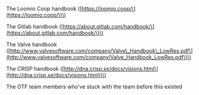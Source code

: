 The Loomio Coop handbook \([https://loomio.coop/\](https://loomio.coop/\)\)

The Gitlab handbook \([https://about.gitlab.com/handbook/\](https://about.gitlab.com/handbook/\)\)

The Valve handbook \([http://www.valvesoftware.com/company/Valve\_Handbook\_LowRes.pdf\](http://www.valvesoftware.com/company/Valve_Handbook_LowRes.pdf\)\)

The CRISP handbook \([http://dna.crisp.se/docs/visions.html\](http://dna.crisp.se/docs/visions.html\)\)

The OTF team members who've stuck with the team before this existed

